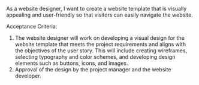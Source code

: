 As a website designer, I want to create a website template that is visually appealing and user-friendly so that visitors can easily navigate the website.

Acceptance Criteria: 
1. The website designer will work on developing a visual design for the website template that meets the project requirements and aligns with the objectives of the user story. This will include creating wireframes, selecting typography and color schemes, and developing design elements such as buttons, icons, and images.
2. Approval of the design by the project manager and the website developer.
